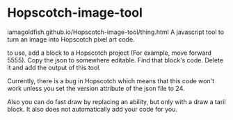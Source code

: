 # Hopscotch-image-tool
iamagoldfish.github.io/Hopscotch-image-tool/thing.html
A javascript tool to turn an image into Hopscotch pixel art code.

to use, add a block to a Hopscotch project (For example, move forward 5555).
Copy the json to somewhere editable. Find that block's code. Delete it and add the output of this tool.

Currently, there is a bug in Hopscotch which means that this code won't work unless you set the version attribute of the json file to 24.


Also you can do fast draw by replacing an ability, but only with a draw a taril block. It also does not automatically add your code for you.
